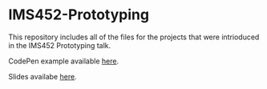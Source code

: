 # IMS452-Prototyping

This repository includes all of the files for the projects that were intrioduced in the IMS452 Prototyping talk.  

CodePen example available [here](https://codepen.io/ersheff/pen/OJGWpBm).  

Slides availabe [here](https://docs.google.com/presentation/d/e/2PACX-1vQwJPg1kmPwXV2VMtYs9IKwmL1HFoEpJav2trYXhIAm5e6SN32ycUqWR3K4yd4MIDMvC_7Sn1ra6ZDO/pub?start=false&loop=false&delayms=3000).  